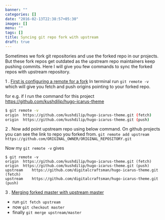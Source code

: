```yaml
---
banner: ""
categories: []
date: "2016-02-13T22:38:57+05:30"
images: []
menu: ""
tags: []
title: Syncing git repo fork with upstream
draft: true
---
```


Sometimes we fork git repositories and use the forked repo in our projects. But these fork repos get outdated as the upstream repo maintainers keep pushing commits.
Here I will give you few commands to sync the forked repos with upstream repository.



1 . [First is configuring a remote for a fork](https://help.github.com/articles/configuring-a-remote-for-a-fork/)
In terminal run `git remote -v` which will give you fetch and push origins pointing to your forked repo.

for e.g. if I run the command for this project https://github.com/kushdilip/hugo-icarus-theme

```bash
$ git remote -v
origin	https://github.com/kushdilip/hugo-icarus-theme.git (fetch)
origin	https://github.com/kushdilip/hugo-icarus-theme.git (push)
```

2 . Now add point upstream repo using below command. On github projects you can see the link to repo you forked from.
`git remote add upstream https://github.com/ORIGINAL_OWNER/ORIGINAL_REPOSITORY.git`

Now my `git remote -v` gives 

```
$ git remote -v
origin	https://github.com/kushdilip/hugo-icarus-theme.git (fetch)
origin	https://github.com/kushdilip/hugo-icarus-theme.git (push)
upstream	https://github.com/digitalcraftsman/hugo-icarus-theme.git (fetch)
upstream	https://github.com/digitalcraftsman/hugo-icarus-theme.git (push)
```

3 . [Merging forked master with upstream master](https://help.github.com/articles/syncing-a-fork/)
  - run `git fetch upstream`
  - now `git checkout master`
  - finally `git merge upstream/master`
